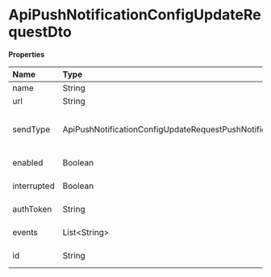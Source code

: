 # ApiPushNotificationConfigUpdateRequestDto

**Properties**

| Name        | Type                                                           | Required | Description                                                    |
| :---------- | :------------------------------------------------------------- | :------- | :------------------------------------------------------------- |
| name        | String                                                         | ❌       | Webhook name                                                   |
| url         | String                                                         | ❌       | Event destination URL                                          |
| sendType    | ApiPushNotificationConfigUpdateRequestPushNotificationSendType | ❌       | Sequential (SEQUENTIALLY) or non-sequential (NON_SEQUENTIALLY) |
| enabled     | Boolean                                                        | ❌       | Set whether the Webhook is active                              |
| interrupted | Boolean                                                        | ❌       | Set whether the sync queue is stopped                          |
| authToken   | String                                                         | ❌       | Webhook authentication token                                   |
| events      | List\<String\>                                                 | ❌       | List of events this Webhook will observe                       |
| id          | String                                                         | ❌       | Unique Webhook Identifier                                      |

<!-- This file was generated by liblab | https://liblab.com/ -->
